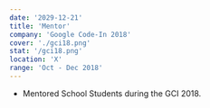 ```yaml
---
date: '2029-12-21'
title: 'Mentor'
company: 'Google Code-In 2018'
cover: './gci18.png'
stat: '/gci18.png'
location: 'X'
range: 'Oct - Dec 2018'
---
```


- Mentored School Students during the GCI 2018.
